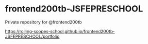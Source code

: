 # frontend200tb-JSFEPRESCHOOL
Private repository for @frontend200tb

https://rolling-scopes-school.github.io/frontend200tb-JSFEPRESCHOOL/portfolio
